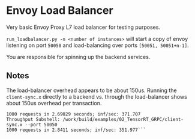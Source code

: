 # Envoy Load Balancer

Very basic Envoy Proxy L7 load balancer for testing purposes.

`run_loadbalancer.py -n <number of instances>` will start a copy of envoy 
listening on port `50050` and load-balancing over ports `[50051, 50051+n-1]`.

You are responsible for spinning up the backend services.

## Notes

The load-balancer overhead appears to be about 150us.  Running the `client-sync.x`
directly to a backend vs. through the load-balancer shows about 150us overhead per
transaction.

```Throughput Subshell: /work/build/examples/02_TensorRT_GRPC/client-sync.x --port 50051
1000 requests in 2.69029 seconds; inf/sec: 371.707
Throughput Subshell: /work/build/examples/02_TensorRT_GRPC/client-sync.x --port 50050
1000 requests in 2.8411 seconds; inf/sec: 351.977```